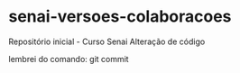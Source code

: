 # senai-versoes-colaboracoes
Repositório inicial - Curso Senai 
Alteração de código

lembrei do comando: git commit